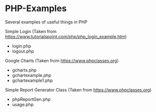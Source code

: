 # PHP-Examples
Several examples of useful things in PHP

Simple Login (Taken from https://www.tutorialspoint.com/php/php_login_example.htm)
- login.php
- logout.php

Google Charts (Taken from https://www.phpclasses.org)

- gcharts.php
- gchartexample.php
- gchartexample1.php

Simple Report Generator Class (Taken from https://www.phpclasses.org)

- phpReportGen.php
- usage.php
